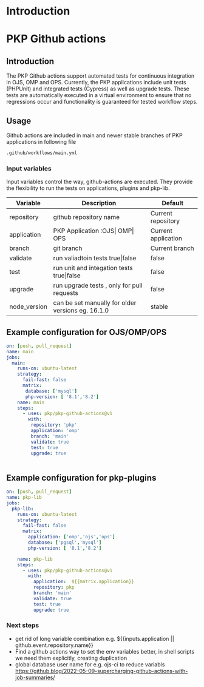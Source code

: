 
# Introduction


# PKP Github actions 

## Introduction
The PKP Github actions support automated tests for continuous integration in OJS, OMP and OPS.
Currently, the PKP applications include unit tests (PHPUnit) and integrated tests (Cypress) as well as upgrade tests.
These tests are automatically executed in a virtual environment to ensure that no regressions occur and functionality is guaranteed for tested workflow steps.



## Usage
Github actions  are included in main and  newer stable branches of PKP applications in following file
```bash
.github/workflows/main.yml
```
### Input variables
Input variables  control the way, github-actions are executed.
They provide the flexibility to run the tests on applications, plugins and pkp-lib.

| Variable     | Description                                       | Default             |
|--------------|---------------------------------------------------|---------------------| 
| repository   | github repository name                            | Current repository  |
| application  | PKP Application :OJS\| OMP\| OPS                  | Current application |
| branch       | git branch                                        | Current branch      |
| validate     | run valiadtoin tests true\|false                  | false               |
| test         | run unit and integation tests true\|false         | false               |
| upgrade      | run upgrade tests , only for pull requests        | false               |
| node_version | can be set manually for older versions eg. 16.1.0 | stable              |



## Example configuration  for OJS/OMP/OPS
```yml
on: [push, pull_request]
name: main
jobs:
  main:
    runs-on: ubuntu-latest
    strategy:
      fail-fast: false
      matrix:
       database: ['mysql']
       php-version: [ '8.1','8.2']
    name: main
    steps:
      - uses: pkp/pkp-github-actions@v1
        with:
         repository: 'pkp'
         application: 'omp'
         branch: 'main'
         validate: true
         test: true
         upgrade: true
        
```

## Example configuration for pkp-plugins

```yml
on: [push, pull_request]
name: pkp-lib
jobs:
  pkp-lib:
    runs-on: ubuntu-latest
    strategy:
      fail-fast: false
      matrix:
        application: ['omp','ojs','ops']
        database: ['pgsql','mysql']
        php-version: [ '8.1','8.2']

    name: pkp-lib
    steps:
      - uses: pkp/pkp-github-actions@v1
        with:
          application:  ${{matrix.application}}
          repository: pkp
          branch: 'main'
          validate: true
          test: true
          upgrade: true
```



### Next steps
- get rid of long variable combination e.g. ${{inputs.application || github.event.repository.name}}
- Find a github actions way to set the env variables better, 
 in shell scripts we need them explicitly, creating duplication
- global database user name for e.g. ojs-ci to reduce variabls
  https://github.blog/2022-05-09-supercharging-github-actions-with-job-summaries/
